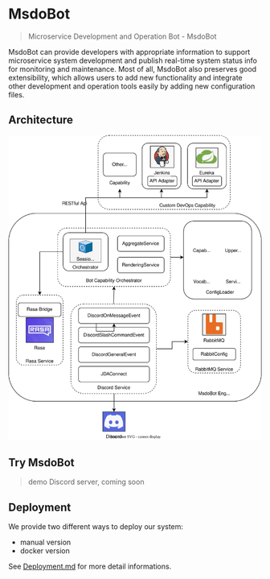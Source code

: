 # MsdoBot

> Microservice Development and Operation Bot - MsdoBot

MsdoBot can provide developers with appropriate information to support microservice system development and publish real-time system status info for monitoring and maintenance. Most of all, MsdoBot also preserves good extensibility, which allows users to add new functionality and integrate other development and operation tools easily by adding new configuration files.

## Architecture

![Concept Diagram of KMamiz](./docs/img/MsdoBot-structure-v3.drawio.svg)

## Try MsdoBot

> demo Discord server, coming soon

## Deployment

We provide two different ways to deploy our system:

- manual version
- docker version

See [Deployment.md](Deployment.md) for more detail informations.
